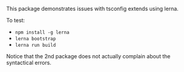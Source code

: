 This package demonstrates issues with tsconfig extends using lerna.

To test:

* `npm install -g lerna`
* `lerna bootstrap`
* `lerna run build`

Notice that the 2nd package does not actually complain about the syntactical errors.